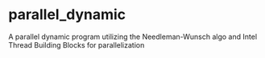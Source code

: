 # parallel_dynamic
A parallel dynamic program utilizing the Needleman-Wunsch algo and Intel Thread Building Blocks for parallelization
